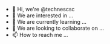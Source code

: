 - 👋 Hi, we're @technescsc
- 👀 We are interested in ...
- 🌱 We are currently learning ...
- 💞️ We are looking to collaborate on ...
- 📫 How to reach me ...

<!---
techne-association/techne-association is a ✨ special ✨ repository because its `README.md` (this file) appears on your GitHub profile.
You can click the Preview link to take a look at your changes.
--->
